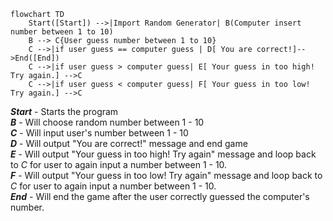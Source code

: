 ```mermaid
flowchart TD
    Start([Start]) -->|Import Random Generator| B(Computer insert number between 1 to 10)
    B --> C{User guess number between 1 to 10}
    C -->|if user guess == computer guess | D[ You are correct!]-->End([End])
    C -->|if user guess > computer guess| E[ Your guess in too high! Try again.] -->C
    C -->|if user guess < computer guess| F[ Your guess in too low! Try again.] -->C
```
**_Start_** - Starts the program  
**_B_** - Will choose random number between 1 - 10  
**_C_** - Will input user's number between 1 - 10  
**_D_**  - Will output "You are correct!" message and end game  
**_E_**  - Will output "Your guess in too high! Try again" message and loop back to *C* for user to again input a number between 1 - 10.  
**_F_** - Will output "Your guess in too low! Try again" message and loop back to *C* for user to again input a number between 1 - 10.  
**_End_** - Will end the game after the user correctly guessed the computer's number.  
